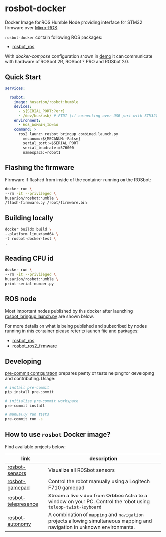 # rosbot-docker

Docker Image for ROS Humble Node providing interface for STM32 firmware over [Micro-ROS](https://micro.ros.org/).

`rosbot-docker` contain following ROS packages:
- [rosbot_ros](https://github.com/husarion/rosbot_ros/tree/humble)

With *docker-compose* configuration shown in [demo](./demo) it can communicate with hardware of ROSbot 2R, ROSbot 2 PRO and ROSbot 2.0.

## Quick Start

```yaml
services:

  rosbot:
    image: husarion/rosbot:humble
    devices:
      - ${SERIAL_PORT:?err}
      - /dev/bus/usb/ # FTDI (if connecting over USB port with STM32)
    environment:
      - ROS_DOMAIN_ID=30
    command: >
      ros2 launch rosbot_bringup combined.launch.py
        mecanum:=${MECANUM:-False}
        serial_port:=$SERIAL_PORT
        serial_baudrate:=576000
        namespace:=robot1
```

## Flashing the firmware

Firmware if flashed from inside of the container running on the ROSbot:

``` bash
docker run \
--rm -it --privileged \
husarion/rosbot:humble \
/flash-firmware.py /root/firmware.bin
```

## Building locally

``` bash
docker buildx build \
--platform linux/amd64 \
-t rosbot-docker-test \
.
```

<!-- ## Configuring Orbbec Astra

In *docker-compose.yaml* you have to change `device` passed to docker. For more information refer to `astra-docker` [README.md](https://github.com/husarion/astra-docker) -->


## Reading CPU id

```bash
docker run \
--rm -it --privileged \
husarion/rosbot:humble \
print-serial-number.py
```

## ROS node

Most important nodes published by this docker after launching [rosbot_bringup.launch.py](https://github.com/husarion/rosbot_ros/blob/humble/src/rosbot_bringup/launch/rosbot_bringup.launch.py) are shown below.

For more details on what is being published and subscribed by nodes running in this container please refer to launch file and packages:
- [rosbot_ros](https://github.com/husarion/rosbot_ros/tree/humble)
- [rosbot_ros2_firmware](https://github.com/husarion/rosbot_ros2_firmware/)


## Developing
[pre-commit configuration](.pre-commit-config.yaml) prepares plenty of tests helping for developing and contributing. Usage:

```bash
# install pre-commit
pip install pre-commit

# initialize pre-commit workspace
pre-commit install

# manually run tests
pre-commit run -a
```

## How to use `rosbot` Docker image?

Find available projects below:

| link | description |
| - | - |
| [rosbot-sensors](https://github.com/husarion/rosbot-sensors) | Visualize all ROSbot sensors |
| [rosbot-gamepad](https://github.com/husarion/rosbot-gamepad) | Control the robot manually using a Logitech F710 gamepad |
| [rosbot-telepresence](https://github.com/husarion/rosbot-telepresence) | Stream a live video from Orbbec Astra to a window on your PC. Control the robot using `teleop-twist-keyboard` ||
| [rosbot-autonomy](https://github.com/husarion/rosbot-autonomy) | A combination of `mapping` and `navigation` projects allowing simultaneous mapping and navigation in unknown environments.  |

